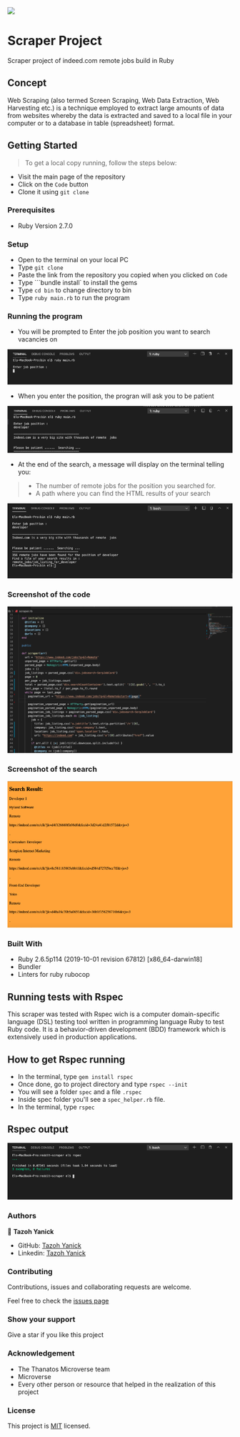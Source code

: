 ![](https://img.shields.io/badge/Microverse-blueviolet)

# Scraper Project 
Scraper project of indeed.com remote jobs build in Ruby

## Concept
Web Scraping (also termed Screen Scraping, Web Data Extraction, Web Harvesting etc.) is a technique employed to extract large amounts of data from websites whereby the data is extracted and saved to a local file in your computer or to a database in table (spreadsheet) format.

## Getting Started
> To get a local copy running, follow the steps below:
- Visit the main page of the repository
- Click on the `Code` button
- Clone it using `git clone`

### Prerequisites
- Ruby Version 2.7.0

### Setup
- Open to the terminal on your local PC
- Type ``` git clone ```
- Paste the link from the repository you copied when you clicked on ```Code```
- Type ```bundle install` to install the gems
- Type `cd bin` to change directory to bin
- Type `ruby main.rb` to run the program

### Running the program
- You will be prompted to Enter the job position you want to search vacancies on

![screenshot](images/screenshot_1.png)

- When you enter the position, the progran will ask you to be patient

![screenshot](images/screenshot_2.png)

- At the end of the search, a message will display on the terminal telling you:
> - The number of remote jobs for the position you searched for.
> - A path where you can find the HTML results of your search

![screenshot](images/screenshot_3.png)

### Screenshot of the code

![screenshot](images/screenshot_4.png)

### Screenshot of the search

![screenshot](images/result.png)

### Built With
- Ruby 2.6.5p114 (2019-10-01 revision 67812) [x86_64-darwin18]
- Bundler
- Linters for ruby rubocop

## Running tests with Rspec

This scraper was tested with Rspec wich is a computer domain-specific language (DSL) testing tool written in programming language Ruby to test Ruby code. It is a behavior-driven development (BDD) framework which is extensively used in production applications.

## How to get Rspec running

- In the terminal, type `gem install rspec`
- Once done, go to project directory and type `rspec --init`
- You will see a folder `spec` and a file `.rspec`
- Inside spec folder you'll see a `spec_helper.rb` file.
- In the terminal, type `rspec`

## Rspec output
![screenshot 1](./images/02.png)

### Authors
👤 **Tazoh Yanick**

- GitHub: [Tazoh Yanick](https://github.com/t-yanick)
- Linkedin: [Tazoh Yanick](https://linkedin.com/in/tazoh-yanick-5a978764)

### Contributing
Contributions, issues and collaborating requests are welcome.

Feel free to check the [issues page](https://github.com/t-yanick/reddit-scraper/issues)

### Show your support
Give a star if you like this project

### Acknowledgement
- The Thanatos Microverse team
- Microverse
- Every other person or resource that helped in the realization of this project

### License
This project is [MIT]( ) licensed.